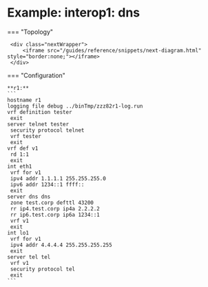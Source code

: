 # Example: interop1: dns
    
=== "Topology"
    
     <div class="nextWrapper">
         <iframe src="/guides/reference/snippets/next-diagram.html" style="border:none;"></iframe>
     </div>

    
=== "Configuration"
    
    **r1:**
    ```
    hostname r1
    logging file debug ../binTmp/zzz82r1-log.run
    vrf definition tester
     exit
    server telnet tester
     security protocol telnet
     vrf tester
     exit
    vrf def v1
     rd 1:1
     exit
    int eth1
     vrf for v1
     ipv4 addr 1.1.1.1 255.255.255.0
     ipv6 addr 1234::1 ffff::
     exit
    server dns dns
     zone test.corp defttl 43200
     rr ip4.test.corp ip4a 2.2.2.2
     rr ip6.test.corp ip6a 1234::1
     vrf v1
     exit
    int lo1
     vrf for v1
     ipv4 addr 4.4.4.4 255.255.255.255
     exit
    server tel tel
     vrf v1
     security protocol tel
     exit
    ```
